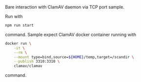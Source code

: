 Bare interaction with ClamAV daemon via TCP port sample.

Run with

```bash
npm run start
```

command. Sample expect ClamAV docker container running with

```bash
docker run \
    -it \
    --rm \
    --mount type=bind,source=${HOME}/temp,target=/scandir \
    --publish 3310:3310 \
    clamav/clamav
```

command.

